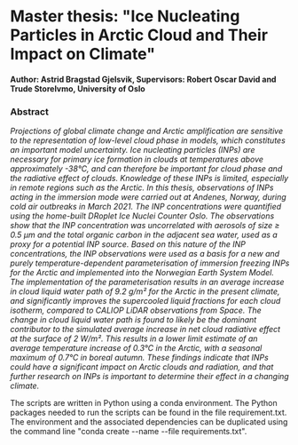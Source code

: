 # Master thesis: "Ice Nucleating Particles in Arctic Cloud and Their Impact on Climate"
#### Author: Astrid Bragstad Gjelsvik, Supervisors: Robert Oscar David and Trude Storelvmo, University of Oslo
### Abstract
*Projections of global climate change and Arctic amplification are sensitive to the representation of low-level cloud phase in models, which constitutes an important model uncertainty. Ice nucleating particles (INPs) are necessary for primary ice formation in clouds at temperatures above approximately -38°C, and can therefore be important for cloud phase and the radiative effect of clouds. Knowledge of these INPs is limited, especially in remote regions such as the Arctic. In this thesis, observations of INPs acting in the immersion mode were carried out at Andenes, Norway, during cold air outbreaks in March 2021. The INP concentrations were quantified using the home-built DRoplet Ice Nuclei Counter Oslo. The observations show that the INP concentration was uncorrelated with aerosols of size ≥ 0.5 μm and the total organic carbon in the adjacent sea water, used as a proxy for a potential INP source. Based on this nature of the INP concentrations, the INP observations were used as a basis for a new and purely temperature-dependent parameterisation of immersion freezing INPs for the Arctic and implemented into the Norwegian Earth System Model. The implementation of the parameterisation results in an average increase in cloud liquid water path of 9.2 g/m² for the Arctic in the present climate, and significantly improves the supercooled liquid fractions for each cloud isotherm, compared to CALIOP LiDAR observations from Space. The change in cloud liquid water path is found to likely be the dominant contributor to the simulated average increase in net cloud radiative effect at the surface of 2 W/m². This results in a lower limit estimate of an average temperature increase of 0.3°C in the Arctic, with a seasonal maximum of 0.7°C in boreal autumn. These findings indicate that INPs could have a significant impact on Arctic clouds and radiation, and that further research on INPs is important to determine their effect in a changing climate.* 

The scripts are written in Python using a conda environment. The Python packages needed to run the scripts can be found in the file requirement.txt. The environment and the associated dependencies can be duplicated using the command line "conda create --name <envname> --file requirements.txt". 
